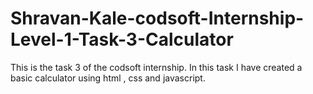 # Shravan-Kale-codsoft-Internship-Level-1-Task-3-Calculator
This is the task 3 of the codsoft internship. In this task I have created a basic calculator using html , css and javascript.
